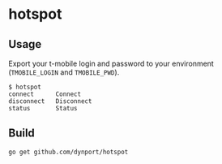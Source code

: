 # hotspot

## Usage

Export your t-mobile login and password to your environment (`TMOBILE_LOGIN` and `TMOBILE_PWD`).

    $ hotspot
    connect      Connect
    disconnect   Disconnect
    status       Status

## Build
    go get github.com/dynport/hotspot 
